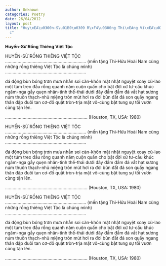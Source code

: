 ```yaml
---
author: Unknown
categories: Poetry
date: 26/04/2012
layout: post
title: "Huy\xEA\u0300n-S\u01B0\u0309 R\xF4\u0300ng Thi\xEAng Vi\xEA\u0323t T\xF4\u0323\
  c"
---
```


**Huyền-Sử Rồng Thiêng Việt Tộc**

HUYỀN-SỬ RỒNG THIÊNG VIỆT TỘC
.................................................................
(mến tặng Thi-Hửu Hoài Nam cùng
nhửng rồng thiêng Việt Tộc là chúng
mình)
.................................................................



đá động bùn bóng trơn mưa nhẳn
soi càn-khôn mặt nhật nguyệt xoay
cù-lao một túm treo đầu
rồng quanh năm cuộn quấn cho bật đời
xứ tư-cầu khúc ngâm-nga gẩy
quẹn nhân-tình thế-thái dưới đây
đầm đầm đá vắt hạt sương
núm thuôn thạch-nhủ miệng tròn mút hơi
ra đời bùn đất đá son
quẩy ngang thân đập đuôi tan cơ-đồ
quật tròn-trịa mặt vô-cùng
bật tung sự tối vươn cùng tận lên.

..................................................................
(Houston, TX, USA: 1980)

HUYỀN-SỬ RỒNG THIÊNG VIỆT TỘC
.................................................................
(mến tặng Thi-Hửu Hoài Nam cùng
nhửng rồng thiêng Việt Tộc là chúng
mình)
.................................................................



đá động bùn bóng trơn mưa nhẳn
soi càn-khôn mặt nhật nguyệt xoay
cù-lao một túm treo đầu
rồng quanh năm cuộn quấn cho bật đời
xứ tư-cầu khúc ngâm-nga gẩy
quẹn nhân-tình thế-thái dưới đây
đầm đầm đá vắt hạt sương
núm thuôn thạch-nhủ miệng tròn mút hơi
ra đời bùn đất đá son
quẩy ngang thân đập đuôi tan cơ-đồ
quật tròn-trịa mặt vô-cùng
bật tung sự tối vươn cùng tận lên.

..................................................................
(Houston, TX, USA: 1980)

HUYỀN-SỬ RỒNG THIÊNG VIỆT TỘC
.................................................................
(mến tặng Thi-Hửu Hoài Nam cùng
nhửng rồng thiêng Việt Tộc là chúng
mình)
.................................................................



đá động bùn bóng trơn mưa nhẳn
soi càn-khôn mặt nhật nguyệt xoay
cù-lao một túm treo đầu
rồng quanh năm cuộn quấn cho bật đời
xứ tư-cầu khúc ngâm-nga gẩy
quẹn nhân-tình thế-thái dưới đây
đầm đầm đá vắt hạt sương
núm thuôn thạch-nhủ miệng tròn mút hơi
ra đời bùn đất đá son
quẩy ngang thân đập đuôi tan cơ-đồ
quật tròn-trịa mặt vô-cùng
bật tung sự tối vươn cùng tận lên.

..................................................................
(Houston, TX, USA: 1980)

